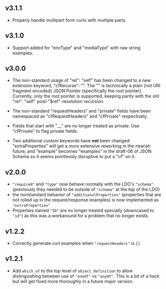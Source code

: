 ## v3.1.1

* Properly handle multipart form curls with multiple parts.

## v3.1.0

* Support added for "encType" and "mediaType" with raw string examples.

## v3.0.0

* The non-standard usage of "rel": "self" has been changed to a new
  extension keyword, "cfRecurse": "".  The "" is technically a plain
  (not URI fragment encoded) JSON Pointer (specifically the root pointer).
  Currently, only the root pointer is supported, keeping parity with
  the old "rel": "self" post-"$ref"-resolution recursion.

* The non-standard "requestHeaders" and "private" fields have been
  namespaced as "cfRequestHeaders" and "cfPrivate" respectively.

* Fields that start with "\_\_" are no longer treated as private.
  Use "cfPrivate" to flag private fields.

* Two additional custom keywords have **not** been changed:
  "extraProperties" will get a more extensive reworking in the
  nearish future, and "example" becomes "examples" in the draft-06
  of JSON Schema so it seems pointlessly disruptive to put a "cf" on it.

## v2.0.0

* `"required"` and `"type"` now behave normally with the LDO's `"schema"` (previously they needed to be outside of `"schema"` at the top of the LDO)
* the nonstandard behavior of `"additionalProperties"` (properties that are not rolled up in the request/response examples) is now implemented as `"extraProperties"`
* Properties named `"ID"` are no longer treated specially (downcased to `"id"`) as this was a workaround for a problem that no longer exists.

## v1.2.2

* Correctly generate curl examples when `"requestHeaders"` is `{}`

## v1.2.1

* Add `which_of` to the top level of `object_definition` to allow distinguishing between use of `"oneOf"` vs `"anyOf"`.  This is a bit of a hack but will get fixed more thoroughly in a future major version.


